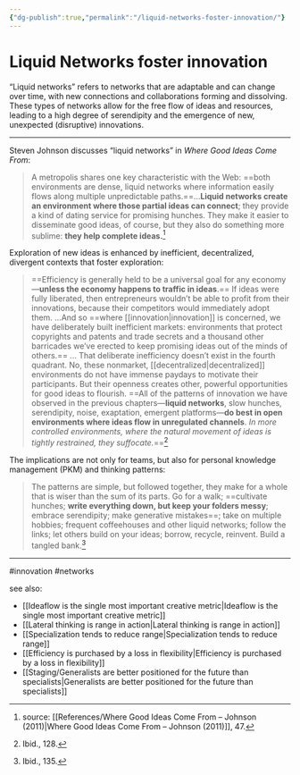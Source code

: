 ```yaml
---
{"dg-publish":true,"permalink":"/liquid-networks-foster-innovation/"}
---
```



# Liquid Networks foster innovation

“Liquid networks” refers to networks that are adaptable and can change over time, with new connections and collaborations forming and dissolving. These types of networks allow for the free flow of ideas and resources, leading to a high degree of serendipity and the emergence of new, unexpected (disruptive) innovations. 

---

Steven Johnson discusses “liquid networks” in *Where Good Ideas Come From*:

> A metropolis shares one key characteristic with the Web: ==both environments are dense, liquid networks where information easily flows along multiple unpredictable paths.==...**Liquid networks create an environment where those partial ideas can connect**; they provide a kind of dating service for promising hunches. They make it easier to disseminate good ideas, of course, but they also do something more sublime: **they help complete ideas.**[^1]

Exploration of new ideas is enhanced by inefficient, decentralized, divergent contexts that foster exploration:

> ==Efficiency is generally held to be a universal goal for any economy—**unless the economy happens to traffic in ideas**.== If ideas were fully liberated, then entrepreneurs wouldn’t be able to profit from their innovations, because their competitors would immediately adopt them. ...And so ==where [[innovation\|innovation]] is concerned, we have deliberately built inefficient markets: environments that protect copyrights and patents and trade secrets and a thousand other barricades we’ve erected to keep promising ideas out of the minds of others.== ... That deliberate inefficiency doesn’t exist in the fourth quadrant. No, these nonmarket, [[decentralized\|decentralized]] environments do not have immense paydays to motivate their participants. But their openness creates other, powerful opportunities for good ideas to flourish. ==All of the patterns of innovation we have observed in the previous chapters—**liquid networks**, slow hunches, serendipity, noise, exaptation, emergent platforms—**do best in open environments where ideas flow in unregulated channels**. *In more controlled environments, where the natural movement of ideas is tightly restrained, they suffocate.*==[^2]

The implications are not only for teams, but also for personal knowledge management (PKM) and thinking patterns:

> The patterns are simple, but followed together, they make for a whole that is wiser than the sum of its parts. Go for a walk; ==cultivate hunches; **write everything down, but keep your folders messy**; embrace serendipity; make generative mistakes==; take on multiple hobbies; frequent coffeehouses and other liquid networks; follow the links; let others build on your ideas; borrow, recycle, reinvent. Build a tangled bank.[^3]

---
#innovation #networks 

see also:
- [[Ideaflow is the single most important creative metric\|Ideaflow is the single most important creative metric]]
- [[Lateral thinking is range in action\|Lateral thinking is range in action]]
- [[Specialization tends to reduce range\|Specialization tends to reduce range]]
- [[Efficiency is purchased by a loss in flexibility\|Efficiency is purchased by a loss in flexibility]]
- [[Staging/Generalists are better positioned for the future than specialists\|Generalists are better positioned for the future than specialists]]

[^1]:  source: [[References/Where Good Ideas Come From – Johnson (2011)\|Where Good Ideas Come From – Johnson (2011)]], 47.
[^2]: Ibid., 128.
[^3]: Ibid., 135.


